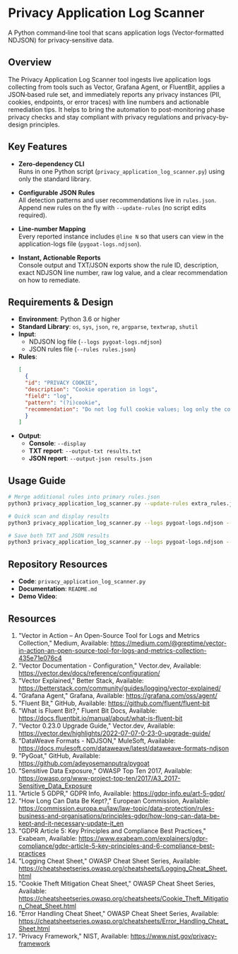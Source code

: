 # Privacy Application Log Scanner

A Python command‑line tool that scans application logs (Vector‑formatted NDJSON) for privacy‑sensitive data.

## Overview

The Privacy Application Log Scanner tool ingests live application logs collecting from tools such as Vector, Grafana Agent, or FluentBit, applies a JSON‑based rule set, and immediately reports any privacy instances (PII, cookies, endpoints, or error traces) with line numbers and actionable remediation tips. It helps to bring the automation to post-monitoring phase privacy checks and stay compliant with privacy regulations and privacy-by-design principles.

## Key Features

- **Zero‑dependency CLI**  
  Runs in one Python script (`privacy_application_log_scanner.py`) using only the standard library.

- **Configurable JSON Rules**  
  All detection patterns and user recommendations live in `rules.json`. Append new rules on the fly with `--update-rules` (no script edits required).

- **Line-number Mapping**  
  Every reported instance includes `@line N` so that users can view in the application-logs file (`pygoat-logs.ndjson`).

- **Instant, Actionable Reports**  
  Console output and TXT/JSON exports show the rule ID, description, exact NDJSON line number, raw log value, and a clear recommendation on how to remediate.

## Requirements & Design

* **Environment**: Python 3.6 or higher
* **Standard Library**: `os`, `sys`, `json`, `re`, `argparse`, `textwrap`, `shutil`
* **Input**:
  * NDJSON log file (`--logs pygoat-logs.ndjson`)
  * JSON rules file (`--rules rules.json`)
* **Rules**:
  ```json
  [
    {
    "id": "PRIVACY COOKIE",
    "description": "Cookie operation in logs",
    "field": "log",
    "pattern": "(?i)cookie",
    "recommendation": "Do not log full cookie values; log only the cookie name or an anonymized marker."
    }
  ]
  ```
* **Output**:
  * **Console**: `--display`
  * **TXT report**: `--output-txt results.txt`
  * **JSON report**: `--output-json results.json`

## Usage Guide
```bash
# Merge additional rules into primary rules.json
python3 privacy_application_log_scanner.py --update-rules extra_rules.json rules.json

# Quick scan and display results
python3 privacy_application_log_scanner.py --logs pygoat-logs.ndjson --rules rules.json --display

# Save both TXT and JSON results
python3 privacy_application_log_scanner.py --logs pygoat-logs.ndjson --rules rules.json --display --output-json results.json  --output-txt results.txt
```

## Repository Resources

* **Code**: `privacy_application_log_scanner.py`
* **Documentation**: `README.md`
* **Demo Video**: 

## Resources

1.	"Vector in Action – An Open-Source Tool for Logs and Metrics Collection," Medium, Available:
https://medium.com/@greptime/vector-in-action-an-open-source-tool-for-logs-and-metrics-collection-435e71e076c4
2.	"Vector Documentation - Configuration," Vector.dev, Available:
https://vector.dev/docs/reference/configuration/
3.	"Vector Explained," Better Stack, Available:
https://betterstack.com/community/guides/logging/vector-explained/
4.	"Grafana Agent," Grafana, Available:
https://grafana.com/oss/agent/
5.	"Fluent Bit," GitHub, Available:
https://github.com/fluent/fluent-bit
6.	"What is Fluent Bit?," Fluent Bit Docs, Available:
https://docs.fluentbit.io/manual/about/what-is-fluent-bit
7.	"Vector 0.23.0 Upgrade Guide," Vector.dev, Available:
https://vector.dev/highlights/2022-07-07-0-23-0-upgrade-guide/
8.	"DataWeave Formats - NDJSON," MuleSoft, Available:
https://docs.mulesoft.com/dataweave/latest/dataweave-formats-ndjson
9.	"PyGoat," GitHub, Available:
https://github.com/adeyosemanputra/pygoat
10.	"Sensitive Data Exposure," OWASP Top Ten 2017, Available:
https://owasp.org/www-project-top-ten/2017/A3_2017-Sensitive_Data_Exposure
11.	"Article 5 GDPR," GDPR Info, Available:
https://gdpr-info.eu/art-5-gdpr/
12.	"How Long Can Data Be Kept?," European Commission, Available:
https://commission.europa.eu/law/law-topic/data-protection/rules-business-and-organisations/principles-gdpr/how-long-can-data-be-kept-and-it-necessary-update-it_en
13.	"GDPR Article 5: Key Principles and Compliance Best Practices," Exabeam, Available:
https://www.exabeam.com/explainers/gdpr-compliance/gdpr-article-5-key-principles-and-6-compliance-best-practices
14.	"Logging Cheat Sheet," OWASP Cheat Sheet Series, Available:
https://cheatsheetseries.owasp.org/cheatsheets/Logging_Cheat_Sheet.html
15.	"Cookie Theft Mitigation Cheat Sheet," OWASP Cheat Sheet Series, Available:
https://cheatsheetseries.owasp.org/cheatsheets/Cookie_Theft_Mitigation_Cheat_Sheet.html
16.	"Error Handling Cheat Sheet," OWASP Cheat Sheet Series, Available:
https://cheatsheetseries.owasp.org/cheatsheets/Error_Handling_Cheat_Sheet.html
17.	"Privacy Framework," NIST, Available:
https://www.nist.gov/privacy-framework
